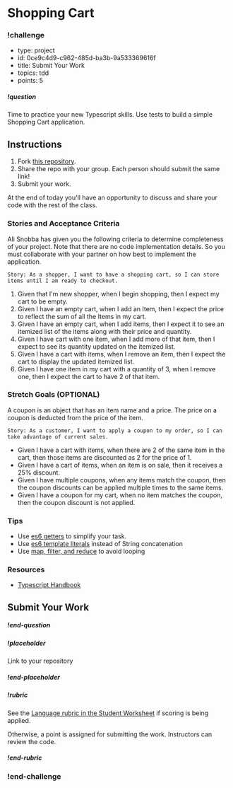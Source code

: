 # Shopping Cart


<!--BEGIN CHALLENGE-->

### !challenge

* type: project
* id: 0ce9c4d9-c962-485d-ba3b-9a533369616f
* title: Submit Your Work
* topics: tdd 
* points: 5

##### !question

Time to practice your new Typescript skills. Use tests to build a simple Shopping Cart application.

## Instructions

1. Fork [this repository](https://github.com/gSchool/tdd-shopping-cart-ts).
1. Share the repo with your group. Each person should submit the same link!
1. Submit your work.

At the end of today you'll have an opportunity to discuss and share your code with the rest of the class.

### Stories and Acceptance Criteria

Ali Snobba has given you the following criteria to determine completeness of your project. Note that there are no code implementation details. So you must collaborate with your partner on how best to implement the application.

`Story: As a shopper, I want to have a shopping cart, so I can store items until I am ready to checkout.`

1. Given that I'm new shopper, when I begin shopping, then I expect my cart to be empty.
1. Given I have an empty cart, when I add an Item, then I expect the price to reflect the sum of all the Items in my cart.
1. Given I have an empty cart, when I add items, then I expect it to see an itemized list of the items along with their price and quantity.
1. Given I have cart with one item, when I add more of that item, then I expect to see its quantity updated on the itemized list.
1. Given I have a cart with items, when I remove an item, then I expect the cart to display the updated itemized list.
1. Given I have one item in my cart with a quantity of 3, when I remove one, then I expect the cart to have 2 of that item.

### Stretch Goals (OPTIONAL)

A coupon is an object that has an item name and a price. The price on a coupon is deducted from the price of the item.

`Story: As a customer, I want to apply a coupon to my order, so I can take advantage of current sales.`

* Given I have a cart with items, when there are 2 of the same item in the cart, then those items are discounted as 2 for the price of 1.
* Given I have a cart of items, when an item is on sale, then it receives a 25% discount.
* Given I have multiple coupons, when any items match the coupon, then the coupon discounts can be applied multiple times to the same items.
* Given I have a coupon for my cart, when no item matches the coupon, then the coupon discount is not applied.

### Tips

- Use [es6 getters](https://developer.mozilla.org/en-US/docs/Web/JavaScript/Reference/Functions/get) to simplify your task.
- Use [es6 template literals](https://developer.mozilla.org/en-US/docs/Web/JavaScript/Reference/Template_literals) instead of String concatenation
- Use [map, filter, and reduce](https://danmartensen.svbtle.com/javascripts-map-reduce-and-filter) to avoid looping

### Resources

- [Typescript Handbook](https://www.typescriptlang.org/docs/handbook/2)

## Submit Your Work 

##### !end-question

##### !placeholder

Link to your repository

##### !end-placeholder

##### !rubric

See the [Language rubric in the Student Worksheet](https://docs.google.com/spreadsheets/d/1XMK4CVC7OFgpD8jvt6M85TiUF0-feOZcpDUU1QsFOoU/edit?usp=sharing) if scoring is being applied.

Otherwise, a point is assigned for submitting the work. Instructors can review the code.

##### !end-rubric

### !end-challenge

<!--END CHALLENGE-->